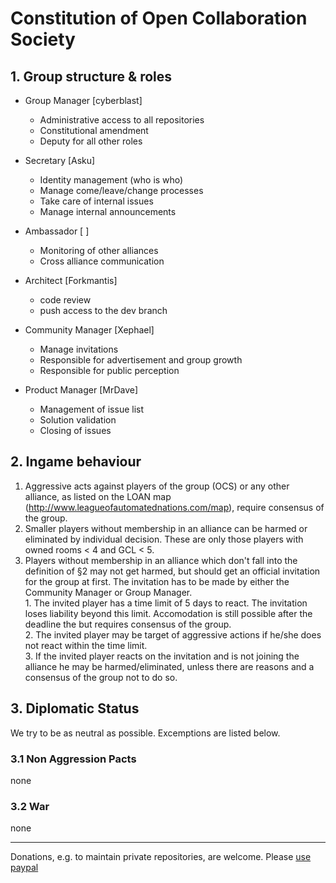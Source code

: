 # Constitution of Open Collaboration Society

## 1. Group structure & roles

  * Group Manager [cyberblast]
    * Administrative access to all repositories
    * Constitutional amendment
    * Deputy for all other roles  
  
  * Secretary [Asku]
    * Identity management (who is who)
    * Manage come/leave/change processes
    * Take care of internal issues
    * Manage internal announcements
  
  * Ambassador [ ]
    * Monitoring of other alliances
    * Cross alliance communication
  
  * Architect [Forkmantis]
    * code review
    * push access to the dev branch
  
  * Community Manager [Xephael]
    * Manage invitations
    * Responsible for advertisement and group growth
    * Responsible for public perception
  
  * Product Manager [MrDave]
    * Management of issue list
    * Solution validation
    * Closing of issues 
  


## 2. Ingame behaviour

  1. Aggressive acts against players of the group (OCS) or any other alliance, as listed on the LOAN map (http://www.leagueofautomatednations.com/map), require consensus of the group.  
  2. Smaller players without membership in an alliance can be harmed or eliminated by individual decision. These are only those players with owned rooms < 4 and GCL < 5.  
  3. Players without membership in an alliance which don't fall into the definition of §2 may not get harmed, but should get an official invitation for the group at first. The invitation has to be made by either the Community Manager or Group Manager.  
    1. The invited player has a time limit of 5 days to react. The invitation loses liability beyond this limit. Accomodation is still possible after the deadline the but requires consensus of the group.  
    2. The invited player may be target of aggressive actions if he/she does not react within the time limit.  
    3. If the invited player reacts on the invitation and is not joining the alliance he may be harmed/eliminated, unless there are reasons and a consensus of the group not to do so.  

## 3. Diplomatic Status

We try to be as neutral as possible. Excemptions are listed below. 

### 3.1 Non Aggression Pacts
none

### 3.2 War
none


----------


Donations, e.g. to maintain private repositories, are welcome. Please [use paypal](https://www.paypal.me/rakowitz)
